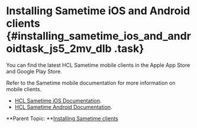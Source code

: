 # Installing Sametime iOS and Android clients {#installing_sametime_ios_and_androidtask_js5_2mv_dlb .task}

You can find the latest HCL Sametime mobile clients in the Apple App Store and Google Play Store.

Refer to the Sametime mobile documentation for more information on mobile clients.

-   [HCL Sametime iOS Documentation](https://help.hcltechsw.com/sametime/12/ios/index.html).
-   [HCL Sametime Android Documentation](https://help.hcltechsw.com/sametime/12/android/index.html).

**Parent Topic: **[Installing Sametime clients](installing_sametime_clients.md)

